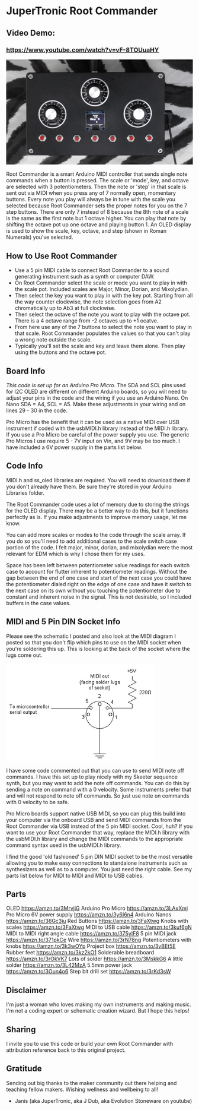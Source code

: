 # JuperTronic Root Commander

## Video Demo:
### https://www.youtube.com/watch?v=vF-8TOUuaHY
![RootCommander](https://github.com/JuperTronic/Jupertronic_Root_Commander/blob/main/JuperTronic%20Root%20Commander.jpg)

Root Commander is a smart Arduino MIDI controller that sends single note commands when a button is pressed. The scale or 'mode', key, and octave are selected with 3 potentiometers. Then the note or 'step' in that scale is sent out via MIDI when you press any of 7 normally open, momentary buttons. Every note you play will always be in tune with the scale you selected because Root Commander sets the proper notes for you on the 7 step buttons. There are only 7 instead of 8 because the 8th note of a scale is the same as the first note but 1 octave higher. You can play that note by shifting the octave pot up one octave and playing button 1. An OLED display is used to show the scale, key, octave, and step (shown in Roman Numerals) you've selected. 

## How to Use Root Commander
- Use a 5 pin MIDI cable to connect Root Commander to a sound generating instrument such as a synth or computer DAW.
- On Root Commander select the scale or mode you want to play in with the scale pot. Included scales are Major, Minor, Dorian, and Mixolydian.
- Then select the key you want to play in with the key pot. Starting from all the way counter clockwise, the note selection goes from A2 chromatically up to Ab3 at full clockwise.
- Then select the octave of the note you want to play with the octave pot. There is a 4 octave range from -2 octaves up to +1 ocatve.
- From here use any of the 7 buttons to select the note you want to play in that scale. Root Commander populates the values so that you can't play a wrong note outside the scale.
- Typically you'll set the scale and key and leave them alone. Then play using the buttons and the octave pot. 

## Board Info
_This code is set up for an Arduino Pro Micro._ The SDA and SCL pins used for I2C OLED are different on different Arduino boards, so you will need to adjust your pins in the code and the wiring if you use an Arduino Nano. On Nano SDA = A4, SCL = A5. Make these adjustments in your wiring and on lines 29 - 30 in the code.

Pro Micro has the benefit that it can be used as a native MIDI over USB instrument if coded with the usbMIDI.h library instead of the MIDI.h library. If you use a Pro Micro be careful of the power supply you use. The generic Pro Micros I use require 5 - 7V input on Vin, and 9V may be too much. I have included a 6V power supply in the parts list below.

## Code Info
MIDI.h and ss_oled libraries are required. You will need to download them if you don't already have them. Be sure they're stored in your Arduino Libraries folder.

The Root Commander code uses a lot of memory due to storing the strings for the OLED display. There may be a better way to do this, but it functions perfectly as is. If you make adjustments to improve memory usage, let me know. 

You can add more scales or modes to the code through the scale array. If you do so you'll need to add additional cases to the scale switch case portion of the code. I felt major, minor, dorian, and mixolydian were the most relevant for EDM which is why I chose them for my uses. 

Space has been left between potentiometer value readings for each switch case to account for flutter inherent to potentiometer readings. Without the gap between the end of one case and start of the next case you could have the potentiometer dialed right on the edge of one case and have it switch to the next case on its own without you touching the potentiometer due to constant and inherent noise in the signal. This is not desirable, so I included buffers in the case values.

## MIDI and 5 Pin DIN Socket Info
Please see the schematic I posted and also look at the MIDI diagram I posted so that you don't flip which pins to use on the MIDI socket when you're soldering this up. This is looking at the back of the socket where the lugs come out. 

![MIDI](https://github.com/JuperTronic/Jupertronic_Root_Commander/blob/main/midi_hardware.jpg)

I have some code commented out that you can use to send MIDI note off commands. I have this set up to play nicely with my Skeeter sequence synth, but you may want to add the note off commands. You can do this by sending a note on command with a 0 velocity. Some instruments prefer that and will not respond to note off commands. So just use note on commands with 0 velocity to be safe.

Pro Micro boards support native USB MIDI, so you can plug this build into your computer via the onboard USB and send MIDI commands from the Root Commander via USB instead of the 5 pin MIDI socket. Cool, huh? If you want to use your Root Commander that way, replace the MIDI.h library with the usbMIDI.h library and change the MIDI commands to the appropriate command syntax used in the usbMIDI.h library. 

I find the good 'old fashioned' 5 pin DIN MIDI socket to be the most versatile allowing you to make easy connections to standalone instruments such as synthesizers as well as to a computer. You just need the right cable. See my parts list below for MIDI to MIDI and MIDI to USB cables.

## Parts
OLED https://amzn.to/3MrvjiG
Arduino Pro Micro https://amzn.to/3LAxXmj
Pro Micro 6V power supply https://amzn.to/3y6I6n4
Arduino Nanos https://amzn.to/36Gc3iu
Red Buttons https://amzn.to/3FaXtwg
Knobs with scales  https://amzn.to/3FaXtwg
MIDI to USB cable https://amzn.to/3kuf6gN
MIDI to MIDI right angle cable https://amzn.to/375yIF8
5 pin MIDI jack https://amzn.to/371pkCe
Wire https://amzn.to/3rN78ng
Potentiometers with knobs https://amzn.to/3k3wOYp
Project box https://amzn.to/3vBEt5E
Rubber feet https://amzn.to/3kz2kO1
Solderable breadboard https://amzn.to/3rOkVK7
Lots of solder https://amzn.to/3MskkG6
A little solder https://amzn.to/3L42MzA
5.5mm power jack https://amzn.to/3Oun4o6
Step bit drill set https://amzn.to/3rKd3sW

## Disclaimer
I'm just a woman who loves making my own instruments and making music. I'm not a coding expert or schematic creation wizard. But I hope this helps!

## Sharing
I invite you to use this code or build your own Root Commander with attribution reference back to this original project.

## Gratitude
Sending out big thanks to the maker community out there helping and teaching fellow makers. 
Wishing wellness and wellbeing to all!
- Janis (aka JuperTronic, aka J Dub, aka Evolution Stoneware on youtube) 
